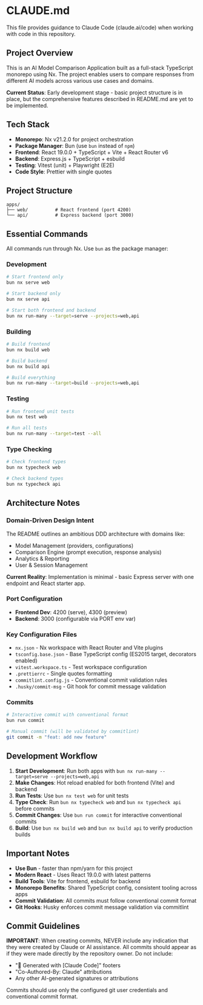# CLAUDE.md

This file provides guidance to Claude Code (claude.ai/code) when working with code in this repository.

## Project Overview

This is an AI Model Comparison Application built as a full-stack TypeScript monorepo using Nx. The project enables users to compare responses from different AI models across various use cases and domains.

**Current Status**: Early development stage - basic project structure is in place, but the comprehensive features described in README.md are yet to be implemented.

## Tech Stack

- **Monorepo**: Nx v21.2.0 for project orchestration
- **Package Manager**: Bun (use `bun` instead of `npm`)
- **Frontend**: React 19.0.0 + TypeScript + Vite + React Router v6
- **Backend**: Express.js + TypeScript + esbuild
- **Testing**: Vitest (unit) + Playwright (E2E)
- **Code Style**: Prettier with single quotes

## Project Structure

```
apps/
├── web/          # React frontend (port 4200)
└── api/          # Express backend (port 3000)  
```

## Essential Commands

All commands run through Nx. Use `bun` as the package manager:

### Development
```bash
# Start frontend only
bun nx serve web

# Start backend only  
bun nx serve api

# Start both frontend and backend
bun nx run-many --target=serve --projects=web,api
```

### Building
```bash
# Build frontend
bun nx build web

# Build backend
bun nx build api

# Build everything
bun nx run-many --target=build --projects=web,api
```

### Testing
```bash
# Run frontend unit tests
bun nx test web

# Run all tests
bun nx run-many --target=test --all
```

### Type Checking
```bash
# Check frontend types
bun nx typecheck web

# Check backend types  
bun nx typecheck api
```

## Architecture Notes

### Domain-Driven Design Intent
The README outlines an ambitious DDD architecture with domains like:
- Model Management (providers, configurations)
- Comparison Engine (prompt execution, response analysis)  
- Analytics & Reporting
- User & Session Management

**Current Reality**: Implementation is minimal - basic Express server with one endpoint and React starter app.

### Port Configuration
- **Frontend Dev**: 4200 (serve), 4300 (preview)
- **Backend**: 3000 (configurable via PORT env var)

### Key Configuration Files
- `nx.json` - Nx workspace with React Router and Vite plugins
- `tsconfig.base.json` - Base TypeScript config (ES2015 target, decorators enabled)
- `vitest.workspace.ts` - Test workspace configuration
- `.prettierrc` - Single quotes formatting
- `commitlint.config.js` - Conventional commit validation rules
- `.husky/commit-msg` - Git hook for commit message validation

### Commits
```bash
# Interactive commit with conventional format
bun run commit

# Manual commit (will be validated by commitlint)
git commit -m "feat: add new feature"
```

## Development Workflow

1. **Start Development**: Run both apps with `bun nx run-many --target=serve --projects=web,api`
2. **Make Changes**: Hot reload enabled for both frontend (Vite) and backend
3. **Run Tests**: Use `bun nx test web` for unit tests
4. **Type Check**: Run `bun nx typecheck web` and `bun nx typecheck api` before commits
5. **Commit Changes**: Use `bun run commit` for interactive conventional commits
6. **Build**: Use `bun nx build web` and `bun nx build api` to verify production builds

## Important Notes

- **Use Bun** - faster than npm/yarn for this project
- **Modern React** - Uses React 19.0.0 with latest patterns
- **Build Tools**: Vite for frontend, esbuild for backend
- **Monorepo Benefits**: Shared TypeScript config, consistent tooling across apps
- **Commit Validation**: All commits must follow conventional commit format
- **Git Hooks**: Husky enforces commit message validation via commitlint

## Commit Guidelines

**IMPORTANT**: When creating commits, NEVER include any indication that they were created by Claude or AI assistance. All commits should appear as if they were made directly by the repository owner. Do not include:
- "🤖 Generated with [Claude Code]" footers
- "Co-Authored-By: Claude" attributions
- Any other AI-generated signatures or attributions

Commits should use only the configured git user credentials and conventional commit format.